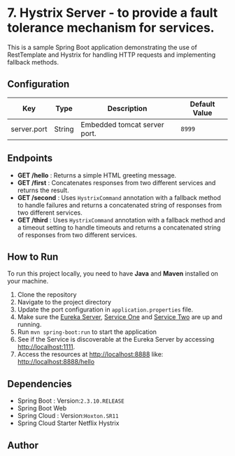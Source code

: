 # 7. Hystrix Server - to provide a fault tolerance mechanism for services.

This is a sample Spring Boot application demonstrating the use of RestTemplate and Hystrix for handling HTTP requests
and implementing fallback methods.

## Configuration

| Key         | Type   | Description                  | Default Value |
|-------------|--------|------------------------------|---------------|
| server.port | String | Embedded tomcat server port. | `8999`        |

## Endpoints

- **GET /hello** : Returns a simple HTML greeting message.
- **GET /first** : Concatenates responses from two different services and returns the result.
- **GET /second** : Uses `HystrixCommand` annotation with a fallback method to handle failures and returns a
  concatenated string of responses from two different services.
- **GET /third** : Uses `HystrixCommand` annotation with a fallback method and a timeout setting to handle timeouts and
  returns a concatenated string of responses from two different services.

## How to Run

To run this project locally, you need to have **Java** and **Maven** installed on your machine.

1. Clone the repository
2. Navigate to the project directory
3. Update the port configuration in `application.properties` file.
4. Make sure the [Eureka Server](../EurekaServer/README.md), [Service One](../EurekaServiceOne/README.md)
   and [Service Two](../EurekaServiceTwo/README.md) are up and running.
5. Run `mvn spring-boot:run` to start the application
6. See if the Service is discoverable at the Eureka Server by accessing [http://localhost:1111](http://localhost:1111).
7. Access the resources at [http://localhost:8888](http://localhost:8888)
   like: [http://localhost:8888/hello](http://localhost:8888/hello)

## Dependencies

- Spring Boot : Version:`2.3.10.RELEASE`
- Spring Boot Web
- Spring Cloud : Version:`Hoxton.SR11`
- Spring Cloud Starter Netflix Hystrix

## Author

